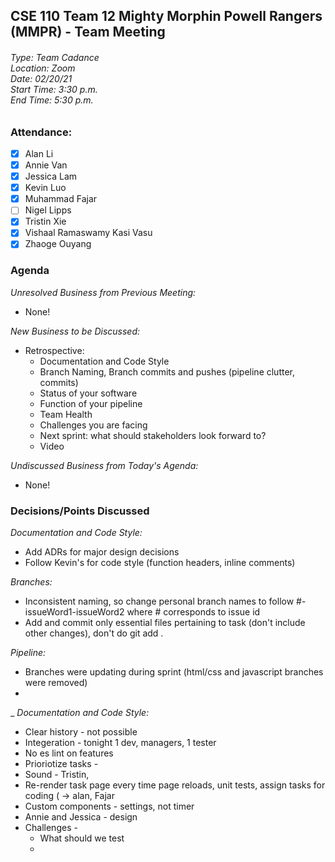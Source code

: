 ## CSE 110 Team 12 Mighty Morphin Powell Rangers (MMPR) - Team Meeting
###### Type: Team Cadance <br/> Location: Zoom <br/> Date: 02/20/21 <br/> Start Time: 3:30 p.m. <br/> End Time: 5:30 p.m.

### Attendance:
- [x] Alan Li
- [x] Annie Van
- [x] Jessica Lam
- [x] Kevin Luo
- [x] Muhammad Fajar
- [ ] Nigel Lipps
- [x] Tristin Xie
- [x] Vishaal Ramaswamy Kasi Vasu
- [x] Zhaoge Ouyang

### Agenda

_Unresolved Business from Previous Meeting:_
- None!

_New Business to be Discussed:_
- Retrospective:
  - Documentation and Code Style 
  - Branch Naming, Branch commits and pushes (pipeline clutter, commits)
  - Status of your software
  - Function of your pipeline
  - Team Health
  - Challenges you are facing
  - Next sprint: what should stakeholders look forward to?
  - Video
  
_Undiscussed Business from Today's Agenda:_
- None!

### Decisions/Points Discussed

_Documentation and Code Style:_
- Add ADRs for major design decisions
- Follow Kevin's for code style (function headers, inline comments)

_Branches:_
- Inconsistent naming, so change personal branch names to follow #-issueWord1-issueWord2 where # corresponds to issue id
- Add and commit only essential files pertaining to task (don't include other changes), don't do git add . 

_Pipeline:_
- Branches were updating during sprint (html/css and javascript branches were removed)
- 

_
_Documentation and Code Style:_
- Clear history - not possible
- Integeration - tonight 1 dev, managers, 1 tester
- No es lint on features
- Prioriotize tasks - 
- Sound - Tristin, 
- Re-render task page every time page reloads, unit tests, assign tasks for coding (  -> alan, Fajar
- Custom components - settings, not timer
- Annie and Jessica - design
- Challenges - 
  - What should we test 
  - 
